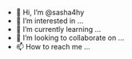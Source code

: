 - 👋 Hi, I’m @sasha4hy
- 👀 I’m interested in ...
- 🌱 I’m currently learning ...
- 💞️ I’m looking to collaborate on ...
- 📫 How to reach me ...

<!---
sasha4hy/sasha4hy is a ✨ special ✨ repository because its `README.md` (this file) appears on your GitHub profile.
You can click the Preview link to take a look at your changes.
--->
